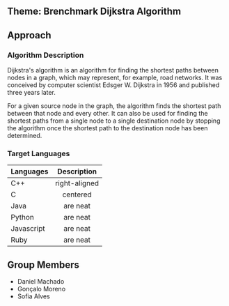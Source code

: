 ## Theme: Brenchmark Dijkstra Algorithm

## Approach

### Algorithm Description
Dijkstra's algorithm  is an algorithm for finding the shortest paths between nodes in a graph, which may represent, for example, road networks. It was conceived by computer scientist Edsger W. Dijkstra in 1956 and published three years later.

For a given source node in the graph, the algorithm finds the shortest path between that node and every other. It can also be used for finding the shortest paths from a single node to a single destination node by stopping the algorithm once the shortest path to the destination node has been determined. 

### Target Languages

| Languages     | Description     | 
| ------------- |:-------------:| 
| C++           | right-aligned | 
| C             | centered      |  
| Java          | are neat      |    
| Python        | are neat      |   
| Javascript    | are neat      |  
| Ruby          | are neat      |   

## Group Members
* Daniel Machado
* Gonçalo Moreno
* Sofia Alves
